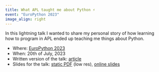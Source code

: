```yaml
---
title: What APL taught me about Python ⚡️
event: "EuroPython 2023"
image_align: right
---
```


In this lightning talk I wanted to share my personal story of how learning how to program in APL ended up teaching me things about Python.

 - Where: [EuroPython 2023](http://ep2023.europython.eu/)
 - When: 20th of July, 2023
 - Written version of the talk: [article](/blog/what-learning-apl-taught-me-about-python)
 - Slides for the talk: [static PDF][pdf-slides] (low res), [online slides][snappify-slides]


[pdf-slides]: https://github.com/mathspp/talks/blob/main/20230720-what-apl-taught-me-about-python/slides.pdf
[snappify-slides]: https://snappify.com/view/d46df910-a3bf-4851-9047-24dfa87a4f56
